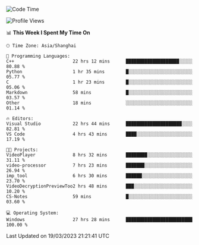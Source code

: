 <!--START_SECTION:waka-->
![Code Time](http://img.shields.io/badge/Code%20Time-782%20hrs%2058%20mins-blue)

![Profile Views](http://img.shields.io/badge/Profile%20Views-0-blue)

📊 **This Week I Spent My Time On** 

```text
🕑︎ Time Zone: Asia/Shanghai

💬 Programming Languages: 
C++                      22 hrs 12 mins      ████████████████████░░░░░   80.88 % 
Python                   1 hr 35 mins        █░░░░░░░░░░░░░░░░░░░░░░░░   05.77 % 
C                        1 hr 23 mins        █░░░░░░░░░░░░░░░░░░░░░░░░   05.06 % 
Markdown                 58 mins             █░░░░░░░░░░░░░░░░░░░░░░░░   03.57 % 
Other                    18 mins             ░░░░░░░░░░░░░░░░░░░░░░░░░   01.14 % 

🔥 Editors: 
Visual Studio            22 hrs 44 mins      █████████████████████░░░░   82.81 % 
VS Code                  4 hrs 43 mins       ████░░░░░░░░░░░░░░░░░░░░░   17.19 % 

🐱‍💻 Projects: 
VideoPlayer              8 hrs 32 mins       ████████░░░░░░░░░░░░░░░░░   31.11 % 
video-processor          7 hrs 23 mins       ███████░░░░░░░░░░░░░░░░░░   26.94 % 
imp_tool                 6 hrs 30 mins       ██████░░░░░░░░░░░░░░░░░░░   23.70 % 
VideoDecryptionPreviewToo2 hrs 48 mins       ███░░░░░░░░░░░░░░░░░░░░░░   10.20 % 
CS-Notes                 59 mins             █░░░░░░░░░░░░░░░░░░░░░░░░   03.60 % 

💻 Operating System: 
Windows                  27 hrs 28 mins      █████████████████████████   100.00 % 
```


 Last Updated on 19/03/2023 21:21:41 UTC
<!--END_SECTION:waka-->